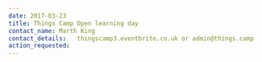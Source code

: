 ```yaml
---
date: 2017-03-23
title: Things Camp Open learning day
contact_name: Marth King
contact_details:   thingscamp3.eventbrite.co.uk or admin@things.camp
action_requested: 
---
```

